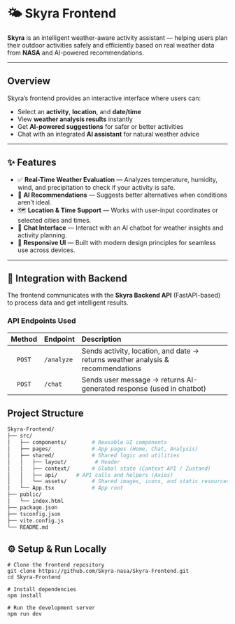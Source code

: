 # 🌤️ Skyra Frontend  

**Skyra** is an intelligent weather-aware activity assistant — helping users plan their outdoor activities safely and efficiently based on real weather data from **NASA** and AI-powered recommendations.

---

## Overview  

Skyra’s frontend provides an interactive interface where users can:  
- Select an **activity**, **location**, and **date/time**  
- View **weather analysis results** instantly  
- Get **AI-powered suggestions** for safer or better activities  
- Chat with an integrated **AI assistant** for natural weather advice  

---

## ✨ Features  

- ✅ **Real-Time Weather Evaluation** — Analyzes temperature, humidity, wind, and precipitation to check if your activity is safe.  
- 🤖 **AI Recommendations** — Suggests better alternatives when conditions aren’t ideal.  
- 🗺️ **Location & Time Support** — Works with user-input coordinates or selected cities and times.  
- 💬 **Chat Interface** — Interact with an AI chatbot for weather insights and activity planning.  
- 🎨 **Responsive UI** — Built with modern design principles for seamless use across devices.  

---

## 🔗 Integration with Backend  

The frontend communicates with the **Skyra Backend API** (FastAPI-based) to process data and get intelligent results.

### API Endpoints Used  

| Method | Endpoint | Description |
|:------:|:----------|:-------------|
| `POST` | `/analyze` | Sends activity, location, and date → returns weather analysis & recommendations |
| `POST` | `/chat` | Sends user message → returns AI-generated response (used in chatbot) |

##  Project Structure  

```bash
Skyra-Frontend/
├── src/
│   ├── components/        # Reusable UI components
│   ├── pages/             # App pages (Home, Chat, Analysis)
│   ├── shared/            # Shared logic and utilities
│   │   ├── layout/         # Header
│   │   ├── context/       # Global state (Context API / Zustand)
│   │   ├── api/      # API calls and helpers (Axios)
│   │   └── assets/        # Shared images, icons, and static resources
│   └── App.tsx            # App root
├── public/
│   └── index.html
├── package.json
├── tsconfig.json
├── vite.config.js
└── README.md
```

## ⚙️ Setup & Run Locally
```
# Clone the frontend repository
git clone https://github.com/Skyra-nasa/Skyra-Frontend.git
cd Skyra-Frontend

# Install dependencies
npm install

# Run the development server
npm run dev
